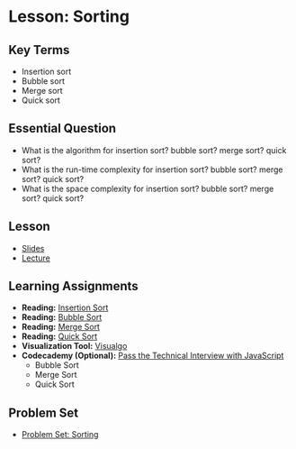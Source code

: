 # Lesson: Sorting

## Key Terms

- Insertion sort
- Bubble sort
- Merge sort
- Quick sort

## Essential Question

- What is the algorithm for insertion sort? bubble sort? merge sort? quick sort?
- What is the run-time complexity for insertion sort? bubble sort? merge sort? quick sort?
- What is the space complexity for insertion sort? bubble sort? merge sort? quick sort?

## Lesson

- [Slides](https://docs.google.com/presentation/d/1skFuSkYeeJaE0nCvYi3HcQiCEU5yFeNrXBoQ5XbqLOs/edit?usp=sharing)
- [Lecture]()

## Learning Assignments

- **Reading:** [Insertion Sort](https://www.geeksforgeeks.org/insertion-sort/)
- **Reading:** [Bubble Sort](https://www.geeksforgeeks.org/bubble-sort/)
- **Reading:** [Merge Sort](https://www.geeksforgeeks.org/merge-sort/)
- **Reading:** [Quick Sort](https://www.geeksforgeeks.org/quick-sort/)
- **Visualization Tool:** [Visualgo](https://visualgo.net/bn/sorting)
- **Codecademy (Optional):** [Pass the Technical Interview with JavaScript](https://www.codecademy.com/learn/paths/pass-the-technical-interview-with-javascript)
  - Bubble Sort
  - Merge Sort
  - Quick Sort

## Problem Set

- [Problem Set: Sorting](https://classroom.github.com/a/FyaBHqDd)
